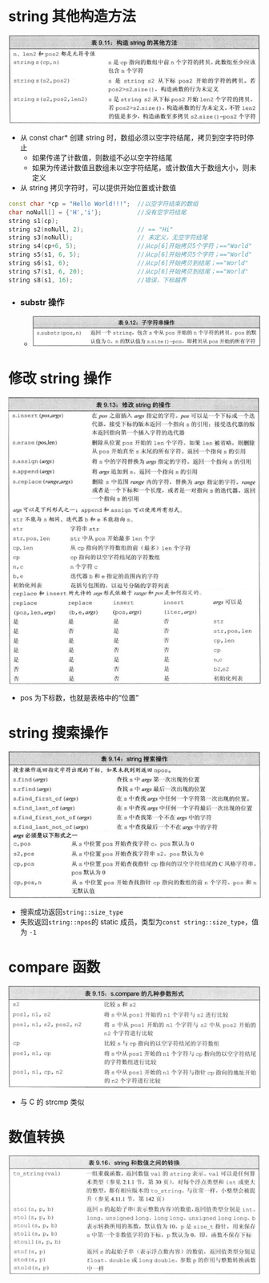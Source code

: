 # string 其他构造方法
![](images/2024-02-26-14-17-00.png)
- 从 const char* 创建 string 时，数组必须以空字符结尾，拷贝到空字符时停止
  - 如果传递了计数值，则数组不必以空字符结尾
  - 如果为传递计数值且数组未以空字符结尾，或计数值大于数组大小，则未定义
- 从 string 拷贝字符时，可以提供开始位置或计数值
```c++
const char *cp = "Hello World!!!";  //以空字符结束的数组
char noNull[] = {'H','i'};          //没有空字符结尾
string s1(cp);
string s2(noNull, 2);               // == "Hi"
string s3(noNull);                  // 未定义，无空字符结尾
string s4(cp+6, 5);                 //从cp[6]开始拷贝5个字符；=="World"
string s5(s1, 6, 5);                //从cp[6]开始拷贝5个字符；=="World"
string s6(s1, 6);                   //从cp[6]开始拷贝到结尾；=="World"
string s7(s1, 6, 20);               //从cp[6]开始拷贝到结尾；=="World"
string s8(s1, 16);                  //错误，下标越界
```     
- ### substr 操作
  - ![](images/2024-02-26-14-36-20.png)

# 修改 string 操作
![](images/2024-02-26-15-01-00.png)
- pos 为下标数，也就是表格中的“位置”

# string 搜索操作
![](images/2024-02-27-10-46-20.png)
- 搜索成功返回`string::size_type`
- 失败返回`string::npos`的 static 成员，类型为`const string::size_type`，值为 `-1`

# compare 函数
![](images/2024-02-27-14-06-45.png)
- 与 C 的 strcmp 类似

# 数值转换
![](images/2024-02-27-14-10-36.png)